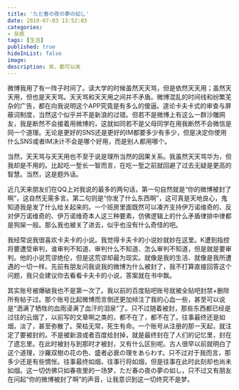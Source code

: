 ```yaml
---
title: 'ただ春の夜の夢の如し'
date: 2019-07-03 13:52:03
categories:
- 杂感
tags: [生活]
published: true
hideInList: false
image: 
description: 夹，都可以夹
---
```

微博我用了有一阵子时间了。读大学的时候虽然天天骂，但是依然天天用；虽然天天用，但也是天天骂。天天骂和天天用之间并不矛盾。微博混乱的时间线和纷繁芜杂的广告，都在向我说明这个APP究竟是有多么的傻逼。遑论卡夫卡式的审查与屏蔽词制度，当然这个似乎并不是新浪的过错。但若不是微博上有这么一群沙雕网友，我是断然不会接着用微博的，这就如同若不是父母同学在用我断然不会微信是同一个道理。无论是更好的SNS还是更好的IM都要多少有多少，但是决定你使用什么SNS或者IM决计不会是哪个好用，而是别人都用哪个。

当然，天天骂与天天用也不至于说是理所当然的因果关系。我虽然天天骂华为，但我却是不用的。比起吃一堑长一智而言，在吃一堑之前就回避了过去无疑是更高的智慧。当然，这是题外话。

近几天来朋友们在QQ上对我说的最多的两句话，第一句自然就是“你的微博被封了啊”，这自然无需多言。第二句则是“你发了什么东西啊”，这可真是天地良心，鬼知道我是发了什么给关起来的。一个班房里面既然可以凑齐支持伊万诺维奇的、反对伊万诺维奇的、伊万诺维奇本人这三种要素，仿佛逻辑上的什么矛盾律排中律都是狗屎一般。那么我也被关了进去，似乎也没有什么奇怪的吧。

我经常说我很喜欢卡夫卡的小说。我觉得卡夫卡的小说妙就妙在这里。K遭到指控将要遭受审判，谁审判不知道、审判什么不知道、怎么审判不知道，但是就是要审判。他的小说荒谬绝伦，但是这荒谬却最为现实。就像是我的生活、就像是我所遭遇的一切一样。先前有朋友问我说我的微博为什么被封了，我不打算直接回答这个问题，我只会建议你去看看卡夫卡的小说，答案就在书中飘。

其实账号被爆破我也不是第一次了。我以前的百度贴吧账号就被全贴吧封禁+删除所有帖子过。那个账号比起微博而言倒还更加倾注了我的心血一些，甚至可以说是“洒满了牺牲的血雨浸满了血汗的泪泉”了。只不过随着被封，那些东西都已经是过往的云烟了，以前写的文章啊之类的，都不在了，都不在了。往事最终还是如烟，淡了，甚至弥散了。荣枯无常，死生有命。一个账号从注册的那一天起，就注定了要被封的。不是被新浪或者百度给封掉，就是最终封在了人们的记忆里，封在了遗忘里。在此时被封与到那时才被封，又有什么区别呢。古人很早以前就明白了这个道理，沙羅双樹の花の色、盛者必衰の理をあらわす。只不过对于我而言，那多少还是有些惆怅。往事最终如烟，往事行将如烟，但是往事在此时此刻却也尚未如烟。这一切仿佛只如春夜里的一场梦，ただ春の夜の夢の如し，只不过又有朋友在问起“你的微博被封了啊”的声音，让我意识到这一切终究不是梦。
